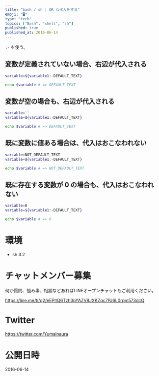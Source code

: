 ```yaml
---
title: "bash / sh | OR な代入をする"
emoji: "🖥"
type: "tech"
topics: ["Bash", "shell", "sh"]
published: true
published_at: 2016-06-14
---
```


`:-` を使う。

## 変数が定義されていない場合、右辺が代入される

```bash
variable=${variable1:-DEFAULT_TEXT}

echo $variable # => DEFAULT_TEXT
```

## 変数が空の場合も、右辺が代入される

```bash
variable=''
variable=${variable1:-DEFAULT_TEXT}

echo $variable # => DEFAULT_TEXT
```


## 既に変数に値ある場合は、代入はおこなわれない

```bash
variable=NOT_DEFAULT_TEXT
variable=${variable1:-DEFAULT_TEXT}

echo $variable # => NOT_DEFAULT_TEXT
```

## 既に存在する変数が 0 の場合も、代入はおこなわれない

```bash
variable=0
variable=${variable1:-DEFAULT_TEXT}

echo $variable # => 0
```


# 環境

- sh 3.2








<!-- Update From Qiita API -->

# チャットメンバー募集


何か質問、悩み事、相談などあればLINEオープンチャットもご利用ください。

https://line.me/ti/g2/eEPltQ6Tzh3pYAZV8JXKZqc7PJ6L0rpm573dcQ





# Twitter


https://twitter.com/YumaInaura


<!-- Update From Qiita API -->



# 公開日時

2016-06-14
